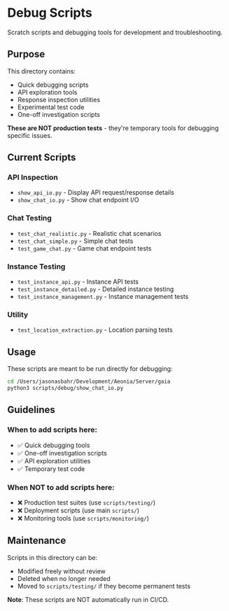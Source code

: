 # Debug Scripts

Scratch scripts and debugging tools for development and troubleshooting.

## Purpose

This directory contains:
- Quick debugging scripts
- API exploration tools
- Response inspection utilities
- Experimental test code
- One-off investigation scripts

**These are NOT production tests** - they're temporary tools for debugging specific issues.

## Current Scripts

### API Inspection
- `show_api_io.py` - Display API request/response details
- `show_chat_io.py` - Show chat endpoint I/O

### Chat Testing
- `test_chat_realistic.py` - Realistic chat scenarios
- `test_chat_simple.py` - Simple chat tests
- `test_game_chat.py` - Game chat endpoint tests

### Instance Testing
- `test_instance_api.py` - Instance API tests
- `test_instance_detailed.py` - Detailed instance testing
- `test_instance_management.py` - Instance management tests

### Utility
- `test_location_extraction.py` - Location parsing tests

## Usage

These scripts are meant to be run directly for debugging:

```bash
cd /Users/jasonasbahr/Development/Aeonia/Server/gaia
python3 scripts/debug/show_chat_io.py
```

## Guidelines

### When to add scripts here:
- ✅ Quick debugging tools
- ✅ One-off investigation scripts
- ✅ API exploration utilities
- ✅ Temporary test code

### When NOT to add scripts here:
- ❌ Production test suites (use `scripts/testing/`)
- ❌ Deployment scripts (use main `scripts/`)
- ❌ Monitoring tools (use `scripts/monitoring/`)

## Maintenance

Scripts in this directory can be:
- Modified freely without review
- Deleted when no longer needed
- Moved to `scripts/testing/` if they become permanent tests

**Note**: These scripts are NOT automatically run in CI/CD.
